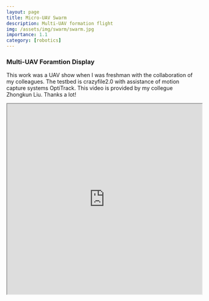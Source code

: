 ```yaml
---
layout: page
title: Micro-UAV Swarm
description: Multi-UAV formation flight
img: /assets/img/swarm/swarm.jpg
importance: 1.1
category: [robotics] 
---
```

### Multi-UAV Foramtion Display
This work was a UAV show when I was freshman with the collaboration of my colleagues. The testbed is crazyfile2.0 with assistance of motion capture systems OptiTrack. This video is provided by my collegue Zhongkun Liu. Thanks a lot!

<iframe height=498 width=510 src="https://ancl.com.cn/videos/crazySwarm.mp4">

<nbsp>